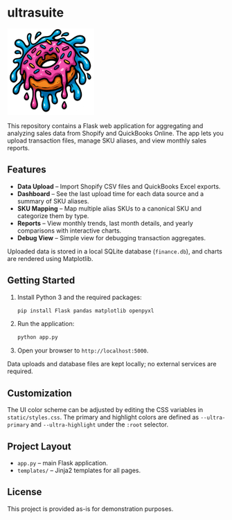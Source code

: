 # ultrasuite

<img src="./ultrasuite-logo.png" alt="ultrasuite logo" width="200">

This repository contains a Flask web application for aggregating and analyzing sales data from Shopify and QuickBooks Online. The app lets you upload transaction files, manage SKU aliases, and view monthly sales reports.

## Features

- **Data Upload** – Import Shopify CSV files and QuickBooks Excel exports.
- **Dashboard** – See the last upload time for each data source and a summary of SKU aliases.
- **SKU Mapping** – Map multiple alias SKUs to a canonical SKU and categorize them by type.
- **Reports** – View monthly trends, last month details, and yearly comparisons with interactive charts.
- **Debug View** – Simple view for debugging transaction aggregates.

Uploaded data is stored in a local SQLite database (`finance.db`), and charts are rendered using Matplotlib.

## Getting Started

1. Install Python 3 and the required packages:
   ```bash
   pip install Flask pandas matplotlib openpyxl
   ```
2. Run the application:
   ```bash
   python app.py
   ```
3. Open your browser to `http://localhost:5000`.

Data uploads and database files are kept locally; no external services are required.

## Customization

The UI color scheme can be adjusted by editing the CSS variables in
`static/styles.css`. The primary and highlight colors are defined as
`--ultra-primary` and `--ultra-highlight` under the `:root` selector.

## Project Layout

- `app.py` – main Flask application.
- `templates/` – Jinja2 templates for all pages.

## License

This project is provided as-is for demonstration purposes.

